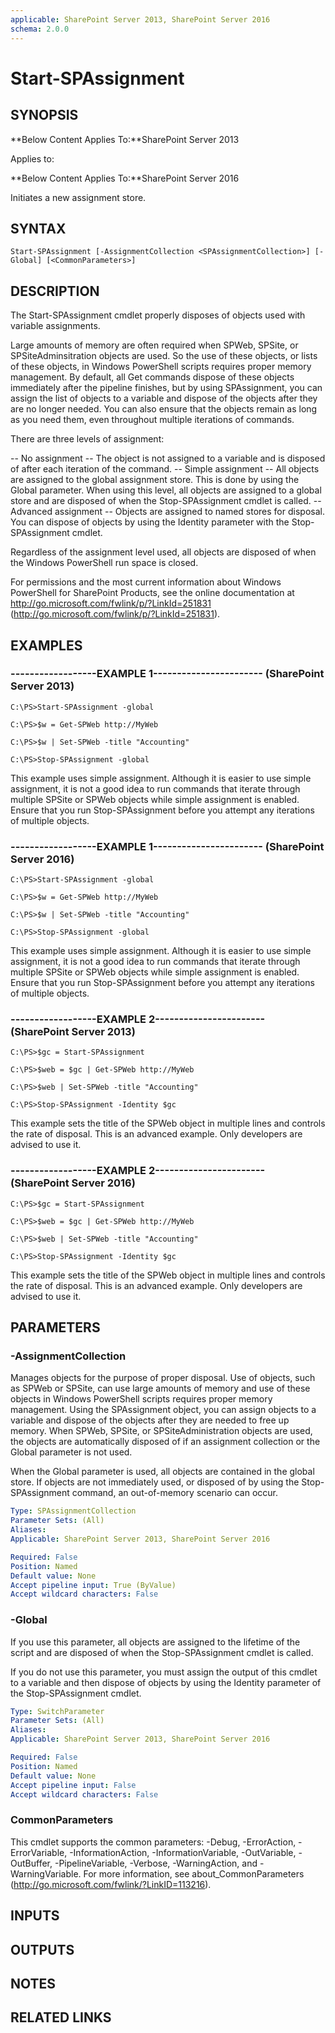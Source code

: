 ```yaml
---
applicable: SharePoint Server 2013, SharePoint Server 2016
schema: 2.0.0
---
```


# Start-SPAssignment

## SYNOPSIS
**Below Content Applies To:**SharePoint Server 2013

Applies to:

**Below Content Applies To:**SharePoint Server 2016

Initiates a new assignment store.



## SYNTAX

```
Start-SPAssignment [-AssignmentCollection <SPAssignmentCollection>] [-Global] [<CommonParameters>]
```

## DESCRIPTION
The Start-SPAssignment cmdlet properly disposes of objects used with variable assignments.

Large amounts of memory are often required when SPWeb, SPSite, or SPSiteAdminsitration objects are used.
So the use of these objects, or lists of these objects, in Windows PowerShell scripts requires proper memory management.
By default, all Get commands dispose of these objects immediately after the pipeline finishes, but by using SPAssignment, you can assign the list of objects to a variable and dispose of the objects after they are no longer needed.
You can also ensure that the objects remain as long as you need them, even throughout multiple iterations of commands.

There are three levels of assignment:

-- No assignment -- The object is not assigned to a variable and is disposed of after each iteration of the command.
-- Simple assignment -- All objects are assigned to the global assignment store. This is done by using the Global parameter. When using this level, all objects are assigned to a global store and are disposed of when the Stop-SPAssignment cmdlet is called.
-- Advanced assignment -- Objects are assigned to named stores for disposal. You can dispose of objects by using the Identity parameter with the Stop-SPAssignment cmdlet.

Regardless of the assignment level used, all objects are disposed of when the Windows PowerShell run space is closed.

For permissions and the most current information about Windows PowerShell for SharePoint Products, see the online documentation at http://go.microsoft.com/fwlink/p/?LinkId=251831 (http://go.microsoft.com/fwlink/p/?LinkId=251831).

## EXAMPLES

### ------------------EXAMPLE 1----------------------- (SharePoint Server 2013)
```
C:\PS>Start-SPAssignment -global

C:\PS>$w = Get-SPWeb http://MyWeb

C:\PS>$w | Set-SPWeb -title "Accounting"

C:\PS>Stop-SPAssignment -global
```

This example uses simple assignment.
Although it is easier to use simple assignment, it is not a good idea to run commands that iterate through multiple SPSite or SPWeb objects while simple assignment is enabled.
Ensure that you run Stop-SPAssignment before you attempt any iterations of multiple objects.

### ------------------EXAMPLE 1----------------------- (SharePoint Server 2016)
```
C:\PS>Start-SPAssignment -global

C:\PS>$w = Get-SPWeb http://MyWeb

C:\PS>$w | Set-SPWeb -title "Accounting"

C:\PS>Stop-SPAssignment -global
```

This example uses simple assignment.
Although it is easier to use simple assignment, it is not a good idea to run commands that iterate through multiple SPSite or SPWeb objects while simple assignment is enabled.
Ensure that you run Stop-SPAssignment before you attempt any iterations of multiple objects.

### ------------------EXAMPLE 2----------------------- (SharePoint Server 2013)
```
C:\PS>$gc = Start-SPAssignment

C:\PS>$web = $gc | Get-SPWeb http://MyWeb

C:\PS>$web | Set-SPWeb -title "Accounting"

C:\PS>Stop-SPAssignment -Identity $gc
```

This example sets the title of the SPWeb object in multiple lines and controls the rate of disposal.
This is an advanced example.
Only developers are advised to use it.

### ------------------EXAMPLE 2----------------------- (SharePoint Server 2016)
```
C:\PS>$gc = Start-SPAssignment

C:\PS>$web = $gc | Get-SPWeb http://MyWeb

C:\PS>$web | Set-SPWeb -title "Accounting"

C:\PS>Stop-SPAssignment -Identity $gc
```

This example sets the title of the SPWeb object in multiple lines and controls the rate of disposal.
This is an advanced example.
Only developers are advised to use it.

## PARAMETERS

### -AssignmentCollection
Manages objects for the purpose of proper disposal.
Use of objects, such as SPWeb or SPSite, can use large amounts of memory and use of these objects in Windows PowerShell scripts requires proper memory management.
Using the SPAssignment object, you can assign objects to a variable and dispose of the objects after they are needed to free up memory.
When SPWeb, SPSite, or SPSiteAdministration objects are used, the objects are automatically disposed of if an assignment collection or the Global parameter is not used.

When the Global parameter is used, all objects are contained in the global store.
If objects are not immediately used, or disposed of by using the Stop-SPAssignment command, an out-of-memory scenario can occur.

```yaml
Type: SPAssignmentCollection
Parameter Sets: (All)
Aliases: 
Applicable: SharePoint Server 2013, SharePoint Server 2016

Required: False
Position: Named
Default value: None
Accept pipeline input: True (ByValue)
Accept wildcard characters: False
```

### -Global
If you use this parameter, all objects are assigned to the lifetime of the script and are disposed of when the Stop-SPAssignment cmdlet is called.

If you do not use this parameter, you must assign the output of this cmdlet to a variable and then dispose of objects by using the Identity parameter of the Stop-SPAssignment cmdlet.

```yaml
Type: SwitchParameter
Parameter Sets: (All)
Aliases: 
Applicable: SharePoint Server 2013, SharePoint Server 2016

Required: False
Position: Named
Default value: None
Accept pipeline input: False
Accept wildcard characters: False
```

### CommonParameters
This cmdlet supports the common parameters: -Debug, -ErrorAction, -ErrorVariable, -InformationAction, -InformationVariable, -OutVariable, -OutBuffer, -PipelineVariable, -Verbose, -WarningAction, and -WarningVariable. For more information, see about_CommonParameters (http://go.microsoft.com/fwlink/?LinkID=113216).

## INPUTS

## OUTPUTS

## NOTES

## RELATED LINKS

